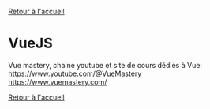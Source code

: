 [Retour à l'accueil](../../README.md)
# VueJS

Vue mastery, chaine youtube et site de cours dédiés à Vue: \
https://www.youtube.com/@VueMastery \
https://www.vuemastery.com/

[Retour à l'accueil](../../README.md)